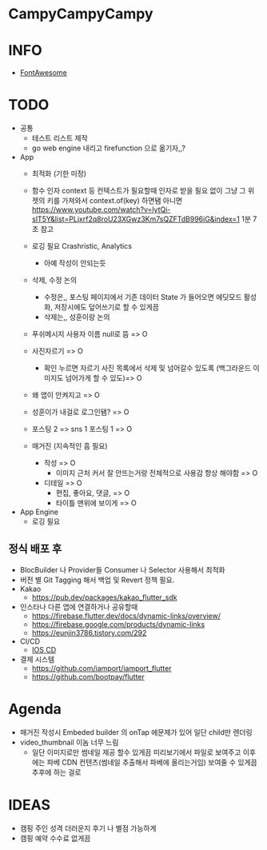 # CampyCampyCampy


# INFO
* [FontAwesome](https://fontawesome.com/v5.15/icons?d=gallery&p=2)

# TODO
* 공통
  * 테스트 리스트 제작
  * go web engine 내리고 firefunction 으로 옮기자,,?
* App
  * 최적화 (기한 미정)
  * 함수 인자 context 등 컨텍스트가 필요할때 인자로 받을 필요 없이
    그냥 그 위젯의 키를 가져와서 context.of(key) 하면됌
    아니면 https://www.youtube.com/watch?v=lytQi-slT5Y&list=PLjxrf2q8roU23XGwz3Km7sQZFTdB996iG&index=1
    1분 7초 참고
  *   로깅 필요 Crashristic, Analytics
      * 아예 작성이 안되는듯
  * 삭제, 수정 논의
    * 수정은,, 포스팅 페이지에서 기존 데이터 State 가 들어오면 에딧모드 
      활성화, 저장시에도 덮어쓰기로 할 수 있게끔 
    * 삭제는,, 성훈이랑 논의


  * 푸쉬메시지 사용자 이름 null로 뜸 => O
  * 사진자르기 => O
    * 확인 누르면 자르기 사진 목록에서 삭제 및 넘어갈수 있도록 (백그라운드 이미지도 넘어가게 할 수 있도)=> O
  * 왜 앱이 안켜지고 => O
  * 성훈이가 내걸로 로그인됌? => O
  * 포스팅 2 => sns 1 포스팅 1 => O
  * 매거진  (지속적인 흠 필요)
    * 작성 => O
      * 이미지 근처 커서 잘 안뜨는거랑 전체적으로 사용감 향상 해야함 => O
    * 디테일 => O
      * 편집, 좋아요, 댓글,  => O
      * 타이틀 맨위에 보이게 => O
* App Engine
  * 로깅 필요

## 정식 배포 후
* BlocBuilder 나 Provider들 Consumer 나 Selector 사용해서 최적화
* 버전 별 Git Tagging 해서 백업 및 Revert 정책 필요.
* Kakao
  * https://pub.dev/packages/kakao_flutter_sdk
* 인스타나 다른 앱에 연결하거나 공유할때
  * https://firebase.flutter.dev/docs/dynamic-links/overview/
  * https://firebase.google.com/products/dynamic-links
  * https://eunjin3786.tistory.com/292
* CI/CD
  * [IOS CD](https://docs.github.com/en/actions/deployment/deploying-xcode-applications/installing-an-apple-certificate-on-macos-runners-for-xcode-development)
* 결제 시스템
  * https://github.com/iamport/iamport_flutter
  * https://github.com/bootpay/flutter


# Agenda
* 매거진 작성시 Embeded builder 의 onTap 에문제가 있어 일단 child만 렌더링
* video_thumbnail 이놈 너무 느림
  * 일단 이미지로만 썸네일 제공 할수 있게끔 미리보기에서 파일로 보여주고 이후에는 파베 CDN 컨텐츠(썸네일 추출해서 파베에 올리는거임) 보여줄 수 있게끔  추후에 하는 걸로


# IDEAS
* 캠핑 주인 성격 더러운지 후기 나 별점 가능하게
* 캠핑 예약 수수료 없게끔
